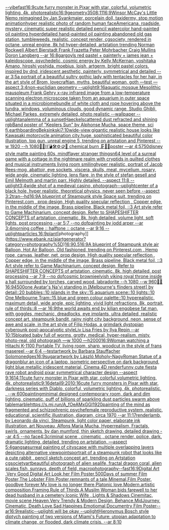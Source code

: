 [--vibefast](https://www.ebank.nz/aiartgenerator?category=--vibefast)[16:9](https://www.ebank.nz/aiartgenerator?category=16%3A9)[cute furry monster in Pixar with star, colorful, volumetric lighting, 4k, photorealistic](https://www.ebank.nz/aiartgenerator?category=cute%20furry%20monster%20in%20Pixar%20with%20star%2C%20colorful%2C%20volumetric%20lighting%2C%204k%2C%20photorealistic)[16:9](https://www.ebank.nz/aiartgenerator?category=16%3A9)[geometry](https://www.ebank.nz/aiartgenerator?category=geometry)[350](https://www.ebank.nz/aiartgenerator?category=350)[8:11](https://www.ebank.nz/aiartgenerator?category=8%3A11)[16:9](https://www.ebank.nz/aiartgenerator?category=16%3A9)[Winsor McCay's Little Nemo reimagined by Jan Svankmajer, porcelain doll, taxidermy, stop motion animation](https://www.ebank.nz/aiartgenerator?category=Winsor%20McCay%27s%20Little%20Nemo%20reimagined%20by%20Jan%20Svankmajer%2C%20porcelain%20doll%2C%20taxidermy%2C%20stop%20motion%20animation)[hyper realistic photo of random human face](https://www.ebank.nz/aiartgenerator?category=hyper%20realistic%20photo%20of%20random%20human%20face)[Americana, roadside, mystery, cinematic super realistic detailed pencil watercolor hand-painted oil painting  hyperdetailed hand-painted oil painting  abandoned old gas station, tumbleweeds,  realistic,  concept render, cgsociety, rendered in octane, unreal engine, 8k hd hyper-detailed, artstation trending Norman Rockwell Albert Bierstadt Frank Frazetta Peter Mohrbacher Craig Mullins Doron Langberg --ar 16:8](https://www.ebank.nz/aiartgenerator?category=Americana%2C%20roadside%2C%20mystery%2C%20cinematic%20super%20realistic%20detailed%20pencil%20watercolor%20hand-painted%20oil%20painting%20%20hyperdetailed%20hand-painted%20oil%20painting%20%20abandoned%20old%20gas%20station%2C%20tumbleweeds%2C%20%20realistic%2C%20%20concept%20render%2C%20cgsociety%2C%20rendered%20in%20octane%2C%20unreal%20engine%2C%208k%20hd%20hyper-detailed%2C%20artstation%20trending%20Norman%20Rockwell%20Albert%20Bierstadt%20Frank%20Frazetta%20Peter%20Mohrbacher%20Craig%20Mullins%20Doron%20Langberg%20--ar%2016%3A8)[gargoyls red pastel + painterly + james jean + kaleidoscope, psychedelic, cosmic energy by Kelly McKernan, yoshitaka Amano, hiroshi yoshida, moebius, loish, artgerm, bright pastel colors, inspired by dnd, iridescent aesthetic, painterly, symmetrical and detailed --ar 3:5](https://www.ebank.nz/aiartgenerator?category=gargoyls%20red%20pastel%20%2B%20painterly%20%2B%20james%20jean%20%2B%20kaleidoscope%2C%20psychedelic%2C%20cosmic%20energy%20by%20Kelly%20McKernan%2C%20yoshitaka%20Amano%2C%20hiroshi%20yoshida%2C%20moebius%2C%20loish%2C%20artgerm%2C%20bright%20pastel%20colors%2C%20inspired%20by%20dnd%2C%20iridescent%20aesthetic%2C%20painterly%2C%20symmetrical%20and%20detailed%20--ar%203%3A5)[a portrait of a beautiful sultry gothic lady with tentacles for her hair, in the art style of Brom, lovecraftian, myths, beautiful woman, goth —test —aspect 3:4](https://www.ebank.nz/aiartgenerator?category=a%20portrait%20of%20a%20beautiful%20sultry%20gothic%20lady%20with%20tentacles%20for%20her%20hair%2C%20in%20the%20art%20style%20of%20Brom%2C%20lovecraftian%2C%20myths%2C%20beautiful%20woman%2C%20goth%20%E2%80%94test%20%E2%80%94aspect%203%3A4)[non-euclidian geometry --uplight](https://www.ebank.nz/aiartgenerator?category=non-euclidian%20geometry%20--uplight)[9:16](https://www.ebank.nz/aiartgenerator?category=9%3A16)[aquatic mosque Mesolithic mausoleum Frank Gehry x-ray infrared image from a low-temperature scanning electron microscope taken from an aquarium in outer space situated in a microbiome](https://www.ebank.nz/aiartgenerator?category=aquatic%20mosque%20Mesolithic%20mausoleum%20Frank%20Gehry%20x-ray%20infrared%20image%20from%20a%20low-temperature%20scanning%20electron%20microscope%20taken%20from%20an%20aquarium%20in%20outer%20space%20situated%20in%20a%20microbiome)[bundle of white cloth and rope hovering above the tundra, windows, voluminous clouds, good dynamic range, Studio Ghibli, Michael Parkes, extremely detailed, photo realistic --wallpaper --uplight](https://www.ebank.nz/aiartgenerator?category=bundle%20of%20white%20cloth%20and%20rope%20hovering%20above%20the%20tundra%2C%20windows%2C%20voluminous%20clouds%2C%20good%20dynamic%20range%2C%20Studio%20Ghibli%2C%20Michael%20Parkes%2C%20extremely%20detailed%2C%20photo%20realistic%20--wallpaper%20--uplight)[analemma of a sunset](https://www.ebank.nz/aiartgenerator?category=analemma%20of%20a%20sunset)[Haeckel](https://www.ebank.nz/aiartgenerator?category=Haeckel)[scattered dust refracted and shining rgb](https://www.ebank.nz/aiartgenerator?category=scattered%20dust%20refracted%20and%20shining%20rgb)[Band poster of "Keplers Sun" by Alphonse Mucha,  space theme, sci fi,](https://www.ebank.nz/aiartgenerator?category=Band%20poster%20of%20%22Keplers%20Sun%22%20by%20Alphonse%20Mucha%2C%20%20space%20theme%2C%20sci%20fi%2C)[earth](https://www.ebank.nz/aiartgenerator?category=earth)[boarding](https://www.ebank.nz/aiartgenerator?category=boarding)[Beksinkski](https://www.ebank.nz/aiartgenerator?category=Beksinkski)[7:10](https://www.ebank.nz/aiartgenerator?category=7%3A10)[wide-view,gigantic realistic house looks like Kawasaki motorcycle,animation city,huge, sophisticated beautiful color illustration, top gun, unreal engine 5, trending on artstation and Pinterest --w 1920 --h 1080](https://www.ebank.nz/aiartgenerator?category=wide-view%2Cgigantic%20realistic%20house%20looks%20like%20Kawasaki%20motorcycle%2Canimation%20city%2Chuge%2C%20sophisticated%20beautiful%20color%20illustration%2C%20top%20gun%2C%20unreal%20engine%205%2C%20trending%20on%20artstation%20and%20Pinterest%20--w%201920%20--h%201080)[🧸🎀⛓💣🛠⚙️🪙💎 chemical burn 🗜💽🛞poster —ar 4:5](https://www.ebank.nz/aiartgenerator?category=%F0%9F%A7%B8%F0%9F%8E%80%E2%9B%93%F0%9F%92%A3%F0%9F%9B%A0%E2%9A%99%EF%B8%8F%F0%9F%AA%99%F0%9F%92%8E%20chemical%20burn%20%F0%9F%97%9C%F0%9F%92%BD%F0%9F%9B%9Eposter%20%E2%80%94ar%204%3A5)[750](https://www.ebank.nz/aiartgenerator?category=750)[disney style matte painting 60s, mindflayer stranger things](https://www.ebank.nz/aiartgenerator?category=disney%20style%20matte%20painting%2060s%2C%20mindflayer%20stranger%20things)[n64 level of a surreal game with a cottage in the nightmare realm with cryptids in quilted clothes and musical instruments living room smiling](https://www.ebank.nz/aiartgenerator?category=n64%20level%20of%20a%20surreal%20game%20with%20a%20cottage%20in%20the%20nightmare%20realm%20with%20cryptids%20in%20quilted%20clothes%20and%20musical%20instruments%20living%20room%20smiling)[hyper realistic, portrait of Jacob Rees-mog, abattoir, eye sockets, viscera, skulls, meat, mycelium, rosary,  wide angle, cinematic lighting, lens flare, in the style of stefan gesell and  Emil Melmoth and martin parr. Highly detailed.  --aspect 11:8 --uplight](https://www.ebank.nz/aiartgenerator?category=hyper%20realistic%2C%20portrait%20of%20Jacob%20Rees-mog%2C%20abattoir%2C%20eye%20sockets%2C%20viscera%2C%20skulls%2C%20meat%2C%20mycelium%2C%20rosary%2C%20%20wide%20angle%2C%20cinematic%20lighting%2C%20lens%20flare%2C%20in%20the%20style%20of%20stefan%20gesell%20and%20%20Emil%20Melmoth%20and%20martin%20parr.%20Highly%20detailed.%20%20--aspect%2011%3A8%20--uplight)[3:4](https://www.ebank.nz/aiartgenerator?category=3%3A4)[wide shot of a medieval casino, photograph](https://www.ebank.nz/aiartgenerator?category=wide%20shot%20of%20a%20medieval%20casino%2C%20photograph)[--uplight](https://www.ebank.nz/aiartgenerator?category=--uplight)[center of a black hole, hyper realistic, theoretical physics, never seen before --aspect 3:2](https://www.ebank.nz/aiartgenerator?category=center%20of%20a%20black%20hole%2C%20hyper%20realistic%2C%20theoretical%20physics%2C%20never%20seen%20before%20--aspect%203%3A2)[tran](https://www.ebank.nz/aiartgenerator?category=tran)[--hd](https://www.ebank.nz/aiartgenerator?category=--hd)[16:9](https://www.ebank.nz/aiartgenerator?category=16%3A9)[A blueprint of Steampunk style Space suit,    trending on Pinterest.com  , prop design, High quality specular reflection , Copper  edge, in the middle of the image, Brass pipeline,  Black metal foil,  ::3  Art style refer to Game Machinarium.  concept design, Refer to SHAPESHIFTER CONCEPTS  of artstation, cinematic,  8k, high detailed,  volume light,  soft lights,  post processing    --ar 5:7   --no dof](https://www.ebank.nz/aiartgenerator?category=A%20blueprint%20of%20Steampunk%20style%20Space%20suit%2C%20%20%20%20trending%20on%20Pinterest.com%20%20%2C%20prop%20design%2C%20High%20quality%20specular%20reflection%20%2C%20Copper%20%20edge%2C%20in%20the%20middle%20of%20the%20image%2C%20Brass%20pipeline%2C%20%20Black%20metal%20foil%2C%20%20%3A%3A3%20%20Art%20style%20refer%20to%20Game%20Machinarium.%20%20concept%20design%2C%20Refer%20to%20SHAPESHIFTER%20CONCEPTS%20%20of%20artstation%2C%20cinematic%2C%20%208k%2C%20high%20detailed%2C%20%20volume%20light%2C%20%20soft%20lights%2C%20%20post%20processing%20%20%20%20--ar%205%3A7%20%20%20--no%20dof)[painting by jodd arper --ar 3:4](https://www.ebank.nz/aiartgenerator?category=painting%20by%20jodd%20arper%20--ar%203%3A4)[morning coffee :: halftone :: octane --ar 9:16 --uplight](https://www.ebank.nz/aiartgenerator?category=morning%20coffee%20%3A%3A%20halftone%20%3A%3A%20octane%20--ar%209%3A16%20--uplight)[particles,](https://www.ebank.nz/aiartgenerator?category=particles%2C)[16:9](https://www.ebank.nz/aiartgenerator?category=16%3A9)[plant](https://www.ebank.nz/aiartgenerator?category=plant)[photography]](https://www.ebank.nz/aiartgenerator?category=photography%5D)[16:9](https://www.ebank.nz/aiartgenerator?category=16%3A9)[0.5](https://www.ebank.nz/aiartgenerator?category=0.5)[16:9](https://www.ebank.nz/aiartgenerator?category=16%3A9)[A blueprint of Steampunk style air Balloon,  Hot Air Balloon, Old fashioned, trending on Pinterest.com  , Hemp rope, canvas, leather, net, prop design, High quality specular reflection , Copper  edge, in the middle of the image, Brass pipeline,  Black metal foil,  ::3  Art style refer to Game Machinarium.  concept design, Refer to SHAPESHIFTER CONCEPTS  of artstation, cinematic,  8k, high detailed,  post processing    --ar 7:9   --no dof](https://www.ebank.nz/aiartgenerator?category=A%20blueprint%20of%20Steampunk%20style%20air%20Balloon%2C%20%20Hot%20Air%20Balloon%2C%20Old%20fashioned%2C%20trending%20on%20Pinterest.com%20%20%2C%20Hemp%20rope%2C%20canvas%2C%20leather%2C%20net%2C%20prop%20design%2C%20High%20quality%20specular%20reflection%20%2C%20Copper%20%20edge%2C%20in%20the%20middle%20of%20the%20image%2C%20Brass%20pipeline%2C%20%20Black%20metal%20foil%2C%20%20%3A%3A3%20%20Art%20style%20refer%20to%20Game%20Machinarium.%20%20concept%20design%2C%20Refer%20to%20SHAPESHIFTER%20CONCEPTS%20%20of%20artstation%2C%20cinematic%2C%20%208k%2C%20high%20detailed%2C%20%20post%20processing%20%20%20%20--ar%207%3A9%20%20%20--no%20dof)[cosmic brownie](https://www.ebank.nz/aiartgenerator?category=cosmic%20brownie)[elvish viking royal throne inside a hall surrounded by torches, carved wood, labradorite --h 1080 --w 960](https://www.ebank.nz/aiartgenerator?category=elvish%20viking%20royal%20throne%20inside%20a%20hall%20surrounded%20by%20torches%2C%20carved%20wood%2C%20labradorite%20--h%201080%20--w%20960)[🌌🎇](https://www.ebank.nz/aiartgenerator?category=%F0%9F%8C%8C%F0%9F%8E%87)[16:9](https://www.ebank.nz/aiartgenerator?category=16%3A9)[4500](https://www.ebank.nz/aiartgenerator?category=4500)[one Avatar's Na'vi standing in [Melbourne's flinders street] by detail::20 bubbles::10 islands in the sky::15 aquarium scene::10 lights::10 One Melbourne Tram::15 blue and green colour palette::10 hyperealistic, maximum detail, wide angle, epic lighting, vivid light refractions, 8k, portrait, rule of thirds::8 —ar 16:9](https://www.ebank.nz/aiartgenerator?category=one%20Avatar%27s%20Na%27vi%20standing%20in%20%5BMelbourne%27s%20flinders%20street%5D%20by%20detail%3A%3A20%20bubbles%3A%3A10%20islands%20in%20the%20sky%3A%3A15%20aquarium%20scene%3A%3A10%20lights%3A%3A10%20One%20Melbourne%20Tram%3A%3A15%20blue%20and%20green%20colour%20palette%3A%3A10%20hyperealistic%2C%20maximum%20detail%2C%20wide%20angle%2C%20epic%20lighting%2C%20vivid%20light%20refractions%2C%208k%2C%20portrait%2C%20rule%20of%20thirds%3A%3A8%20%E2%80%94ar%2016%3A9)[the world awaits end by kilian eng](https://www.ebank.nz/aiartgenerator?category=the%20world%20awaits%20end%20by%20kilian%20eng)[obese fat man, with goggles, mechanic, dreadlocks, eye implants, ultra detailed, realistic concept art. steampunk bandit, rainy night city background, neon, sense of awe and scale, in the art style of Filip Hodas, a grimdark dystopian cyberpunk post-apocalyptic style](https://www.ebank.nz/aiartgenerator?category=obese%20fat%20man%2C%20with%20goggles%2C%20mechanic%2C%20dreadlocks%2C%20eye%20implants%2C%20ultra%20detailed%2C%20realistic%20concept%20art.%20steampunk%20bandit%2C%20rainy%20night%20city%20background%2C%20neon%2C%20sense%20of%20awe%20and%20scale%2C%20in%20the%20art%20style%20of%20Filip%20Hodas%2C%20a%20grimdark%20dystopian%20cyberpunk%20post-apocalyptic%20style)[Liv Lisa Fries by Ilya Repin --ar 10:15](https://www.ebank.nz/aiartgenerator?category=Liv%20Lisa%20Fries%20by%20Ilya%20Repin%20--ar%2010%3A15)[bloated baby full of worms, grotty, medical, hyper-realism, misty, photo-real, old photograph —w 1000 —h2000](https://www.ebank.nz/aiartgenerator?category=bloated%20baby%20full%20of%20worms%2C%20grotty%2C%20medical%2C%20hyper-realism%2C%20misty%2C%20photo-real%2C%20old%20photograph%20%E2%80%94w%201000%20%E2%80%94h2000)[16:9](https://www.ebank.nz/aiartgenerator?category=16%3A9)[Woman watching a Hitachi K-1100 Portable TV, living room, sharp, woodcut in the style of frans masereel --ar 6:4 --test](https://www.ebank.nz/aiartgenerator?category=Woman%20watching%20a%20Hitachi%20K-1100%20Portable%20TV%2C%20living%20room%2C%20sharp%2C%20woodcut%20in%20the%20style%20of%20frans%20masereel%20--ar%206%3A4%20--test)[artwork by Barbara Stauffacher Solomon](https://www.ebank.nz/aiartgenerator?category=artwork%20by%20Barbara%20Stauffacher%20Solomon)[edges](https://www.ebank.nz/aiartgenerator?category=edges)[16:9](https://www.ebank.nz/aiartgenerator?category=16%3A9)[sugar](https://www.ebank.nz/aiartgenerator?category=sugar)[artwork by László Moholy-Nagy](https://www.ebank.nz/aiartgenerator?category=artwork%20by%20L%C3%A1szl%C3%B3%20Moholy-Nagy)[Roman Statue of a dragon](https://www.ebank.nz/aiartgenerator?category=Roman%20Statue%20of%20a%20dragon)[blur,](https://www.ebank.nz/aiartgenerator?category=blur%2C)[an icon of a laptop, isometric perspective on dark background, light blue metallic iridescent material, Cinema 4D render](https://www.ebank.nz/aiartgenerator?category=an%20icon%20of%20a%20laptop%2C%20isometric%20perspective%20on%20dark%20background%2C%20light%20blue%20metallic%20iridescent%20material%2C%20Cinema%204D%20render)[funny cute fiesta rave robot android pixar symmetrical character design --aspect 9:16](https://www.ebank.nz/aiartgenerator?category=funny%20cute%20fiesta%20rave%20robot%20android%20pixar%20symmetrical%20character%20design%20--aspect%209%3A16)[14:11](https://www.ebank.nz/aiartgenerator?category=14%3A11)[cute furry monster in Pixar with star, colorful,volumetric lighting, 4k, photorealistic](https://www.ebank.nz/aiartgenerator?category=cute%20furry%20monster%20in%20Pixar%20with%20star%2C%20colorful%2Cvolumetric%20lighting%2C%204k%2C%20photorealistic)[9:16](https://www.ebank.nz/aiartgenerator?category=9%3A16)[detail](https://www.ebank.nz/aiartgenerator?category=detail)[9:20](https://www.ebank.nz/aiartgenerator?category=9%3A20)[10:16](https://www.ebank.nz/aiartgenerator?category=10%3A16)[cute furry monsters in Pixar with star, darkness series with Diablo, colorful, volumetric lighting, 4k, photorealistic, , --w 600](https://www.ebank.nz/aiartgenerator?category=cute%20furry%20monsters%20in%20Pixar%20with%20star%2C%20darkness%20series%20with%20Diablo%2C%20colorful%2C%20volumetric%20lighting%2C%204k%2C%20photorealistic%2C%20%2C%20--w%20600)[painting](https://www.ebank.nz/aiartgenerator?category=painting)[minimal designed contemporary room, dark and dim lighting, cinematic, puff of billions of sparkling dust particles swarm above table](https://www.ebank.nz/aiartgenerator?category=minimal%20designed%20contemporary%20room%2C%20dark%20and%20dim%20lighting%2C%20cinematic%2C%20puff%20of%20billions%20of%20sparkling%20dust%20particles%20swarm%20above%20table)[marble](https://www.ebank.nz/aiartgenerator?category=marble)[<https://s.mj.run/A_fOeAMxGGI>](https://www.ebank.nz/aiartgenerator?category=%3Chttps%3A//s.mj.run/A_fOeAMxGGI%3E)[1920](https://www.ebank.nz/aiartgenerator?category=1920)[painting of the mind as fragmented and schizophrenic psyche](https://www.ebank.nz/aiartgenerator?category=painting%20of%20the%20mind%20as%20fragmented%20and%20schizophrenic%20psyche)[female reproductive system, realistic, educational, scientific illustration, diagram, circa 1970 --ar 11:17](https://www.ebank.nz/aiartgenerator?category=female%20reproductive%20system%2C%20realistic%2C%20educational%2C%20scientific%20illustration%2C%20diagram%2C%20circa%201970%20--ar%2011%3A17)[render](https://www.ebank.nz/aiartgenerator?category=render)[lamb, by Leonardo da vinci, Steampunk, light color paper, elaborate ink illustration, art Nouveau, Alfons Maria Mucha, Hyperrealism, Fractals, swirls, ornaments, by dan mumford, thin sketch drawing, detailed drawing --ar 4:5 --no face](https://www.ebank.nz/aiartgenerator?category=lamb%2C%20by%20Leonardo%20da%20vinci%2C%20Steampunk%2C%20light%20color%20paper%2C%20elaborate%20ink%20illustration%2C%20art%20Nouveau%2C%20Alfons%20Maria%20Mucha%2C%20Hyperrealism%2C%20Fractals%2C%20swirls%2C%20ornaments%2C%20by%20dan%20mumford%2C%20thin%20sketch%20drawing%2C%20detailed%20drawing%20--ar%204%3A5%20--no%20face)[4:3](https://www.ebank.nz/aiartgenerator?category=4%3A3)[criminal scene , cinematic , octane render, police, dark, dramatic lighting, detailed, trending on artstation, —aspect 5:4](https://www.ebank.nz/aiartgenerator?category=criminal%20scene%20%2C%20cinematic%20%2C%20octane%20render%2C%20police%2C%20dark%2C%20dramatic%20lighting%2C%20detailed%2C%20trending%20on%20artstation%2C%20%E2%80%94aspect%205%3A4)[gangsø](https://www.ebank.nz/aiartgenerator?category=gangs%C3%B8)[surreal painting of cityscape with multiple overlapping layers depicting alternative viewpoints](https://www.ebank.nz/aiartgenerator?category=surreal%20painting%20of%20cityscape%20with%20multiple%20overlapping%20layers%20depicting%20alternative%20viewpoints)[portrait of a steampunk robot that looks like a cute rabbit , pencil sketch concept art, trending on Artstation cgsociety](https://www.ebank.nz/aiartgenerator?category=portrait%20of%20a%20steampunk%20robot%20that%20looks%20like%20a%20cute%20rabbit%20%2C%20pencil%20sketch%20concept%20art%2C%20trending%20on%20Artstation%20cgsociety)[art](https://www.ebank.nz/aiartgenerator?category=art)[beautiful photograph of alien sealife, fractal dragon coral, alien scales fish, sunrays, depth of field, macrophotography](https://www.ebank.nz/aiartgenerator?category=beautiful%20photograph%20of%20alien%20sealife%2C%20fractal%20dragon%20coral%2C%20alien%20scales%20fish%2C%20sunrays%2C%20depth%20of%20field%2C%20macrophotography)[--fast](https://www.ebank.nz/aiartgenerator?category=--fast)[16:9](https://www.ebank.nz/aiartgenerator?category=16%3A9)[Digital Art ,Very Good Digital Art Look,her Film Poster,500Days of summer Film Poster,The Lobster Film Poster,remnants of a tale,Minemal,Film Poster, goodbye forever,My love is no longer there,Platonic love,Modern,artistic composition,Framing,Rule of Thirds,A Musilm Woman bids farewell to her dead husband in a cemetery,Iconic Wife , Lights & Shadows Cinemitac, movie scene,Heaven,Very Trendy & Modern Design, Behance,MidJourney, Cinematic, Death,Love,Sad,Happines,Emotiomal,Documentry Film Poster--ar16:9](https://www.ebank.nz/aiartgenerator?category=Digital%20Art%20%2CVery%20Good%20Digital%20Art%20Look%2Cher%20Film%20Poster%2C500Days%20of%20summer%20Film%20Poster%2CThe%20Lobster%20Film%20Poster%2Cremnants%20of%20a%20tale%2CMinemal%2CFilm%20Poster%2C%20goodbye%20forever%2CMy%20love%20is%20no%20longer%20there%2CPlatonic%20love%2CModern%2Cartistic%20composition%2CFraming%2CRule%20of%20Thirds%2CA%20Musilm%20Woman%20bids%20farewell%20to%20her%20dead%20husband%20in%20a%20cemetery%2CIconic%20Wife%20%2C%20Lights%20%26%20Shadows%20Cinemitac%2C%20movie%20scene%2CHeaven%2CVery%20Trendy%20%26%20Modern%20Design%2C%20Behance%2CMidJourney%2C%20Cinematic%2C%20Death%2CLove%2CSad%2CHappines%2CEmotiomal%2CDocumentry%20Film%20Poster--ar16%3A9)[realistic](https://www.ebank.nz/aiartgenerator?category=realistic)[--uplight](https://www.ebank.nz/aiartgenerator?category=--uplight)[i will be okay --uplight](https://www.ebank.nz/aiartgenerator?category=i%20will%20be%20okay%20--uplight)[Hieronymus Bosch style diptych painting of two versions of Miami's Future: utopian adaptation to climate change, or flooded, dark climate crisis. --ar 8:10](https://www.ebank.nz/aiartgenerator?category=Hieronymus%20Bosch%20style%20diptych%20painting%20of%20two%20versions%20of%20Miami%27s%20Future%3A%20utopian%20adaptation%20to%20climate%20change%2C%20or%20flooded%2C%20dark%20climate%20crisis.%20--ar%208%3A10)